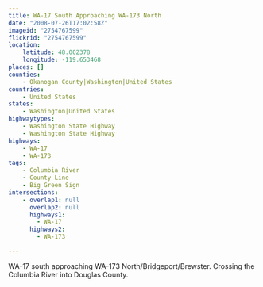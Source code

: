 ```yaml
---
title: WA-17 South Approaching WA-173 North
date: "2008-07-26T17:02:58Z"
imageid: "2754767599"
flickrid: "2754767599"
location:
    latitude: 48.002378
    longitude: -119.653468
places: []
counties:
    - Okanogan County|Washington|United States
countries:
    - United States
states:
    - Washington|United States
highwaytypes:
    - Washington State Highway
    - Washington State Highway
highways:
    - WA-17
    - WA-173
tags:
    - Columbia River
    - County Line
    - Big Green Sign
intersections:
    - overlap1: null
      overlap2: null
      highways1:
        - WA-17
      highways2:
        - WA-173

---
```

WA-17 south approaching WA-173 North/Bridgeport/Brewster.  Crossing the Columbia River into Douglas County.
